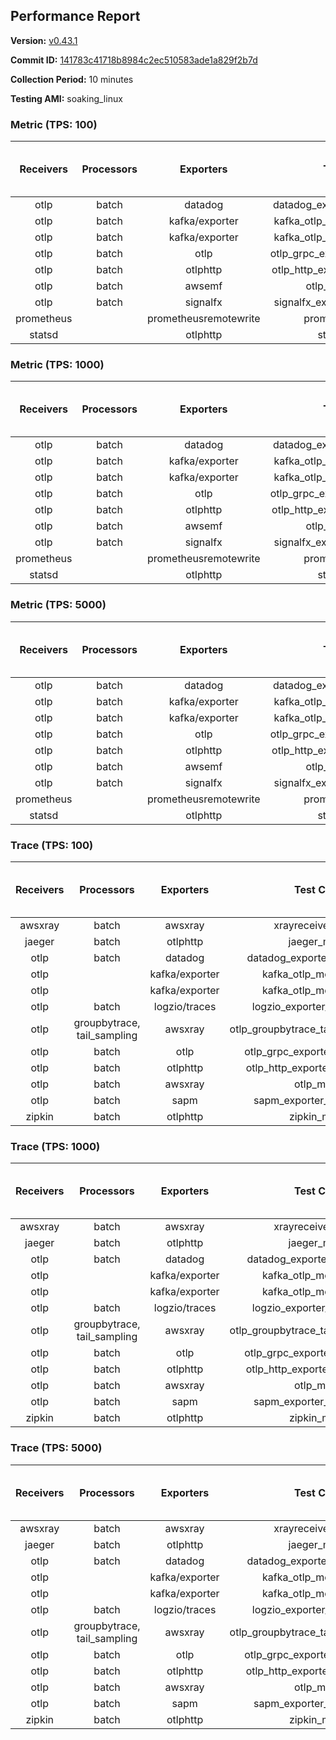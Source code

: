 ## Performance Report

**Version:** [v0.43.1](https://github.com/aws-observability/aws-otel-collector/releases/tag/v0.43.1)

**Commit ID:** [141783c41718b8984c2ec510583ade1a829f2b7d](https://github.com/aws-observability/aws-otel-collector/commit/141783c41718b8984c2ec510583ade1a829f2b7d)

**Collection Period:** 10 minutes

**Testing AMI:** soaking_linux


### Metric (TPS: 100)
| Receivers | Processors | Exporters | Test Case | Data Type | Instance Type | Avg CPU Usage (Percent) | Avg Memory Usage (Megabytes) | Max CPU Usage (Percent) | Max Memory Usage (Megabytes) |
|:---------:|:----------:|:---------:|:---------:|:---------:|:-------------:|:-----------------------:|:----------------------------:|:-----------------------:|:----------------------------:|
| otlp | batch | datadog | datadog_exporter_metric_mock | otlp | m5.2xlarge | 0.45 | 112.56 | 1.30 | 114.07 |
| otlp | batch | kafka/exporter | kafka_otlp_metric_mock_2_8_1 | otlp | m5.2xlarge | 0.18 | 107.13 | 0.30 | 109.37 |
| otlp | batch | kafka/exporter | kafka_otlp_metric_mock_3_2_0 | otlp | m5.2xlarge | 9.78 | 127.95 | 10.90 | 132.83 |
| otlp | batch | otlp | otlp_grpc_exporter_metric_mock | otlp | m5.2xlarge | 0.18 | 100.67 | 0.40 | 102.52 |
| otlp | batch | otlphttp | otlp_http_exporter_metric_mock | otlp | m5.2xlarge | 0.19 | 111.42 | 0.40 | 114.11 |
| otlp | batch | awsemf | otlp_metric_mock | otlp | m5.2xlarge | 0.36 | 106.14 | 0.50 | 106.95 |
| otlp | batch | signalfx | signalfx_exporter_metric_mock | otlp | m5.2xlarge | 0.25 | 111.97 | 0.50 | 115.34 |
| prometheus |  | prometheusremotewrite | prometheus_mock | prometheus | m5.2xlarge | 0.07 | 109.08 | 0.20 | 111.53 |
| statsd |  | otlphttp | statsd_mock | statsd | m5.2xlarge | 0.01 | 89.51 | 0.10 | 89.85 |

### Metric (TPS: 1000)
| Receivers | Processors | Exporters | Test Case | Data Type | Instance Type | Avg CPU Usage (Percent) | Avg Memory Usage (Megabytes) | Max CPU Usage (Percent) | Max Memory Usage (Megabytes) |
|:---------:|:----------:|:---------:|:---------:|:---------:|:-------------:|:-----------------------:|:----------------------------:|:-----------------------:|:----------------------------:|
| otlp | batch | datadog | datadog_exporter_metric_mock | otlp | m5.2xlarge | 2.10 | 120.36 | 2.30 | 122.70 |
| otlp | batch | kafka/exporter | kafka_otlp_metric_mock_2_8_1 | otlp | m5.2xlarge | 2.54 | 123.88 | 2.90 | 126.35 |
| otlp | batch | kafka/exporter | kafka_otlp_metric_mock_3_2_0 | otlp | m5.2xlarge | 0.48 | 121.52 | 0.70 | 123.31 |
| otlp | batch | otlp | otlp_grpc_exporter_metric_mock | otlp | m5.2xlarge | 0.45 | 111.72 | 0.70 | 114.21 |
| otlp | batch | otlphttp | otlp_http_exporter_metric_mock | otlp | m5.2xlarge | 0.53 | 125.66 | 0.80 | 128.79 |
| otlp | batch | awsemf | otlp_metric_mock | otlp | m5.2xlarge | 1.58 | 115.84 | 1.70 | 118.67 |
| otlp | batch | signalfx | signalfx_exporter_metric_mock | otlp | m5.2xlarge | 0.82 | 123.03 | 1.00 | 126.56 |
| prometheus |  | prometheusremotewrite | prometheus_mock | prometheus | m5.2xlarge | 0.72 | 140.94 | 1.40 | 152.06 |
| statsd |  | otlphttp | statsd_mock | statsd | m5.2xlarge | 0.01 | 90.98 | 0.10 | 91.22 |

### Metric (TPS: 5000)
| Receivers | Processors | Exporters | Test Case | Data Type | Instance Type | Avg CPU Usage (Percent) | Avg Memory Usage (Megabytes) | Max CPU Usage (Percent) | Max Memory Usage (Megabytes) |
|:---------:|:----------:|:---------:|:---------:|:---------:|:-------------:|:-----------------------:|:----------------------------:|:-----------------------:|:----------------------------:|
| otlp | batch | datadog | datadog_exporter_metric_mock | otlp | m5.2xlarge | 9.79 | 135.33 | 10.30 | 142.11 |
| otlp | batch | kafka/exporter | kafka_otlp_metric_mock_2_8_1 | otlp | m5.2xlarge | 9.30 | 131.03 | 10.40 | 135.29 |
| otlp | batch | kafka/exporter | kafka_otlp_metric_mock_3_2_0 | otlp | m5.2xlarge | 1.70 | 122.84 | 2.00 | 128.37 |
| otlp | batch | otlp | otlp_grpc_exporter_metric_mock | otlp | m5.2xlarge | 1.57 | 119.49 | 1.80 | 122.31 |
| otlp | batch | otlphttp | otlp_http_exporter_metric_mock | otlp | m5.2xlarge | 1.88 | 125.41 | 2.10 | 130.81 |
| otlp | batch | awsemf | otlp_metric_mock | otlp | m5.2xlarge | 6.99 | 124.67 | 7.30 | 127.75 |
| otlp | batch | signalfx | signalfx_exporter_metric_mock | otlp | m5.2xlarge | 3.70 | 124.22 | 4.20 | 129.78 |
| prometheus |  | prometheusremotewrite | prometheus_mock | prometheus | m5.2xlarge | 4.47 | 263.64 | 7.80 | 293.29 |
| statsd |  | otlphttp | statsd_mock | statsd | m5.2xlarge | 0.01 | 91.08 | 0.10 | 91.82 |

### Trace (TPS: 100)
| Receivers | Processors | Exporters | Test Case | Data Type | Instance Type | Avg CPU Usage (Percent) | Avg Memory Usage (Megabytes) | Max CPU Usage (Percent) | Max Memory Usage (Megabytes) |
|:---------:|:----------:|:---------:|:---------:|:---------:|:-------------:|:-----------------------:|:----------------------------:|:-----------------------:|:----------------------------:|
| awsxray | batch | awsxray | xrayreceiver_mock | xray | m5.2xlarge | 3.48 | 106.91 | 3.70 | 108.10 |
| jaeger | batch | otlphttp | jaeger_mock | jaeger | m5.2xlarge | 0.04 | 91.33 | 0.20 | 93.27 |
| otlp | batch | datadog | datadog_exporter_trace_mock | otlp | m5.2xlarge | 0.06 | 94.55 | 0.20 | 96.08 |
| otlp |  | kafka/exporter | kafka_otlp_mock_2_8_1 | otlp | m5.2xlarge | 0.17 | 98.48 | 0.30 | 99.93 |
| otlp |  | kafka/exporter | kafka_otlp_mock_3_2_0 | otlp | m5.2xlarge | 0.06 | 95.39 | 0.20 | 97.43 |
| otlp | batch | logzio/traces | logzio_exporter_trace_mock | otlp | m5.2xlarge | 0.05 | 92.80 | 0.20 | 93.47 |
| otlp | groupbytrace, tail_sampling | awsxray | otlp_groupbytrace_tailsampling_mock | otlp | m5.2xlarge | 0.03 | 91.11 | 0.10 | 91.48 |
| otlp | batch | otlp | otlp_grpc_exporter_trace_mock | otlp | m5.2xlarge | 0.04 | 91.78 | 0.20 | 92.13 |
| otlp | batch | otlphttp | otlp_http_exporter_trace_mock | otlp | m5.2xlarge | 0.03 | 91.92 | 0.20 | 92.79 |
| otlp | batch | awsxray | otlp_mock | otlp | m5.2xlarge | 0.04 | 92.13 | 0.20 | 93.11 |
| otlp | batch | sapm | sapm_exporter_trace_mock | otlp | m5.2xlarge | 0.03 | 90.56 | 0.10 | 91.65 |
| zipkin | batch | otlphttp | zipkin_mock | zipkin | m5.2xlarge | 0.05 | 89.24 | 0.20 | 90.02 |

### Trace (TPS: 1000)
| Receivers | Processors | Exporters | Test Case | Data Type | Instance Type | Avg CPU Usage (Percent) | Avg Memory Usage (Megabytes) | Max CPU Usage (Percent) | Max Memory Usage (Megabytes) |
|:---------:|:----------:|:---------:|:---------:|:---------:|:-------------:|:-----------------------:|:----------------------------:|:-----------------------:|:----------------------------:|
| awsxray | batch | awsxray | xrayreceiver_mock | xray | m5.2xlarge | 18.59 | 110.77 | 20.50 | 112.86 |
| jaeger | batch | otlphttp | jaeger_mock | jaeger | m5.2xlarge | 0.04 | 89.01 | 0.10 | 89.90 |
| otlp | batch | datadog | datadog_exporter_trace_mock | otlp | m5.2xlarge | 0.05 | 93.57 | 0.20 | 94.21 |
| otlp |  | kafka/exporter | kafka_otlp_mock_2_8_1 | otlp | m5.2xlarge | 0.06 | 95.77 | 0.20 | 97.26 |
| otlp |  | kafka/exporter | kafka_otlp_mock_3_2_0 | otlp | m5.2xlarge | 0.18 | 96.55 | 0.30 | 98.58 |
| otlp | batch | logzio/traces | logzio_exporter_trace_mock | otlp | m5.2xlarge | 0.04 | 91.28 | 0.20 | 91.92 |
| otlp | groupbytrace, tail_sampling | awsxray | otlp_groupbytrace_tailsampling_mock | otlp | m5.2xlarge | 0.03 | 90.98 | 0.20 | 91.89 |
| otlp | batch | otlp | otlp_grpc_exporter_trace_mock | otlp | m5.2xlarge | 0.04 | 89.59 | 0.10 | 90.09 |
| otlp | batch | otlphttp | otlp_http_exporter_trace_mock | otlp | m5.2xlarge | 0.04 | 90.62 | 0.20 | 90.78 |
| otlp | batch | awsxray | otlp_mock | otlp | m5.2xlarge | 0.04 | 90.43 | 0.20 | 91.19 |
| otlp | batch | sapm | sapm_exporter_trace_mock | otlp | m5.2xlarge | 0.04 | 90.94 | 0.20 | 91.50 |
| zipkin | batch | otlphttp | zipkin_mock | zipkin | m5.2xlarge | 0.04 | 91.99 | 0.10 | 92.53 |

### Trace (TPS: 5000)
| Receivers | Processors | Exporters | Test Case | Data Type | Instance Type | Avg CPU Usage (Percent) | Avg Memory Usage (Megabytes) | Max CPU Usage (Percent) | Max Memory Usage (Megabytes) |
|:---------:|:----------:|:---------:|:---------:|:---------:|:-------------:|:-----------------------:|:----------------------------:|:-----------------------:|:----------------------------:|
| awsxray | batch | awsxray | xrayreceiver_mock | xray | m5.2xlarge | 25.06 | 125.61 | 26.30 | 133.77 |
| jaeger | batch | otlphttp | jaeger_mock | jaeger | m5.2xlarge | 0.04 | 92.18 | 0.20 | 92.70 |
| otlp | batch | datadog | datadog_exporter_trace_mock | otlp | m5.2xlarge | 0.06 | 94.54 | 0.20 | 95.55 |
| otlp |  | kafka/exporter | kafka_otlp_mock_2_8_1 | otlp | m5.2xlarge | 0.07 | 96.49 | 0.30 | 97.81 |
| otlp |  | kafka/exporter | kafka_otlp_mock_3_2_0 | otlp | m5.2xlarge | 0.07 | 96.09 | 0.20 | 97.60 |
| otlp | batch | logzio/traces | logzio_exporter_trace_mock | otlp | m5.2xlarge | 0.03 | 90.06 | 0.20 | 90.21 |
| otlp | groupbytrace, tail_sampling | awsxray | otlp_groupbytrace_tailsampling_mock | otlp | m5.2xlarge | 0.03 | 91.23 | 0.20 | 92.00 |
| otlp | batch | otlp | otlp_grpc_exporter_trace_mock | otlp | m5.2xlarge | 0.04 | 92.22 | 0.20 | 92.64 |
| otlp | batch | otlphttp | otlp_http_exporter_trace_mock | otlp | m5.2xlarge | 0.04 | 88.90 | 0.10 | 89.55 |
| otlp | batch | awsxray | otlp_mock | otlp | m5.2xlarge | 0.04 | 89.88 | 0.10 | 89.95 |
| otlp | batch | sapm | sapm_exporter_trace_mock | otlp | m5.2xlarge | 0.04 | 92.37 | 0.20 | 93.82 |
| zipkin | batch | otlphttp | zipkin_mock | zipkin | m5.2xlarge | 0.04 | 90.88 | 0.20 | 91.11 |
